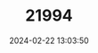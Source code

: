 ---
title: "21994"
category: "Torquigener brevipinnis"
draft: false
date: 2024-02-22 13:03:50
languages:
  English: ["Yellow-stripe Toadfish"]
---